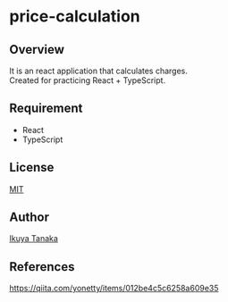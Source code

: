 # price-calculation

## Overview
It is an react application that calculates charges.  
Created for practicing React + TypeScript.

## Requirement

- React
- TypeScript

## License
[MIT](https://github.com/i-tanaka730/price-calculation/blob/main/LICENSE)

## Author
[Ikuya Tanaka](https://github.com/i-tanaka730)

## References
https://qiita.com/yonetty/items/012be4c5c6258a609e35
